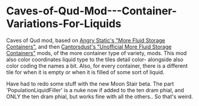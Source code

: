 # Caves-of-Qud-Mod---Container-Variations-For-Liquids
Caves of Qud mod, based on [Angry Static's "More Fluid Storage Containers"](https://steamcommunity.com/sharedfiles/filedetails/?id=1560168385), and then [Cantorsdust's "Unofficial More Fluid Storage Containers"](https://steamcommunity.com/sharedfiles/filedetails/?id=2105691877) mods, of the more container type of variety, mods.  This mod also color coordinates liquid type to the tiles detail color- alongside also color coding the names a bit.  Also, for every container, there is a different tile for when it is empty or when it is filled of some sort of liquid.

Have had to redo some stuff with the new Moon Stair beta.  The part 'PopulationLiquidFiller' is a nuke now if added to the ten dram phial, and ONLY the ten dram phial, but works fine with all the others..  So that's weird.
